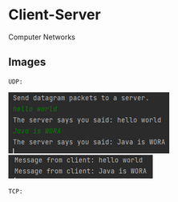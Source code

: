 # Client-Server
Computer Networks

## Images
```
UDP:
```
![](/imgs/udp1.PNG)
![](/imgs/udp2.PNG)

```
TCP:
```

